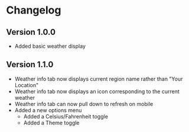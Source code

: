 # Changelog

## Version 1.0.0
- Added basic weather display

## Version 1.1.0
- Weather info tab now displays current region name rather than "Your Location"
- Weather info tab now displays an icon corresponding to the current weather
- Weather info tab can now pull down to refresh on mobile
- Added a new options menu
  - Added a Celsius/Fahrenheit toggle
  - Added a Theme toggle